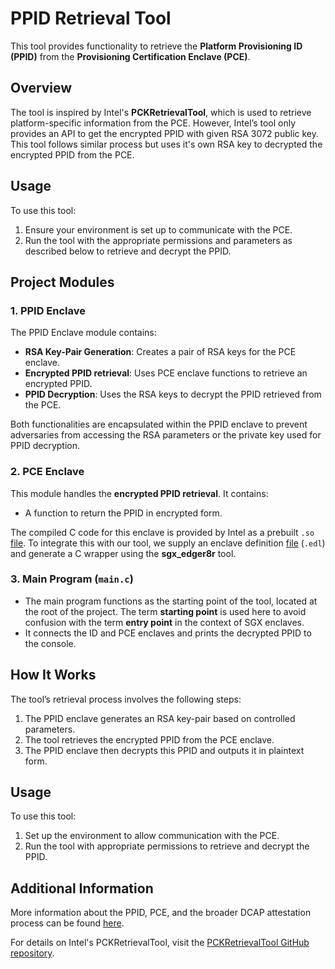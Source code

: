 # PPID Retrieval Tool

This tool provides functionality to retrieve the **Platform Provisioning ID (PPID)** from the **Provisioning Certification Enclave (PCE)**.

## Overview

The tool is inspired by Intel's **PCKRetrievalTool**, which is used to retrieve platform-specific information from the PCE. However, Intel’s tool only provides an API to get the encrypted PPID with given RSA 3072 public key.
This tool follows similar process but uses it's own RSA key to decrypted the encrypted PPID from the PCE.

## Usage

To use this tool:

1. Ensure your environment is set up to communicate with the PCE.
2. Run the tool with the appropriate permissions and parameters as described below to retrieve and decrypt the PPID.

## Project Modules

### 1. PPID Enclave
The PPID Enclave module contains:
- **RSA Key-Pair Generation**: Creates a pair of RSA keys for the PCE enclave.
- **Encrypted PPID retrieval**: Uses PCE enclave functions to retrieve an encrypted PPID.
- **PPID Decryption**: Uses the RSA keys to decrypt the PPID retrieved from the PCE.

Both functionalities are encapsulated within the PPID enclave to prevent adversaries from accessing the RSA parameters or the private key used for PPID decryption.

### 2. PCE Enclave
This module handles the **encrypted PPID retrieval**. It contains:
- A function to return the PPID in encrypted form.

The compiled C code for this enclave is provided by Intel as a prebuilt `.so` [file](https://download.01.org/intel-sgx/sgx-linux/2.25/prebuilt_ae_2.25.tar.gz). To integrate this with our tool, we supply an enclave definition [file](https://github.com/intel/linux-sgx/blob/7385e10ce1106215d15f874a024ca224c7417eea/psw/ae/pce/pce.edl) (`.edl`) and generate a C wrapper using the **sgx_edger8r** tool.

### 3. Main Program (`main.c`)
- The main program functions as the starting point of the tool, located at the root of the project. The term **starting point** is used here to avoid confusion with the term **entry point** in the context of SGX enclaves.
- It connects the ID and PCE enclaves and prints the decrypted PPID to the console.

## How It Works

The tool’s retrieval process involves the following steps:
1. The PPID enclave generates an RSA key-pair based on controlled parameters.
2. The tool retrieves the encrypted PPID from the PCE enclave.
3. The PPID enclave then decrypts this PPID and outputs it in plaintext form.

## Usage

To use this tool:

1. Set up the environment to allow communication with the PCE.
2. Run the tool with appropriate permissions to retrieve and decrypt the PPID.

## Additional Information

More information about the PPID, PCE, and the broader DCAP attestation process can be found [here](https://docs.enclaive.cloud/confidential-cloud/technology-in-depth/intel-sgx/technology/concepts/dcap-attestation-framework).

For details on Intel's PCKRetrievalTool, visit the [PCKRetrievalTool GitHub repository](https://github.com/intel/SGXDataCenterAttestationPrimitives/tree/main/tools/PCKRetrievalTool).
